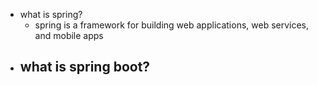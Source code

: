 - what is spring?
    - spring is a framework for building web applications, web services, and mobile apps
- what is spring boot?
    - 
